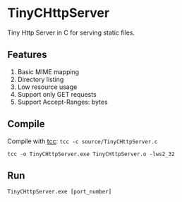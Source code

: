 # TinyCHttpServer
Tiny Http Server in C for serving static files. 

Features
--------

1. Basic MIME mapping
2. Directory listing
3. Low resource usage
4. Support only GET requests
5. Support Accept-Ranges: bytes

Compile
-------
Compile with [tcc](http://www.tinycc.org/):
`tcc -c source/TinyCHttpServer.c`

`tcc -o TinyCHttpServer.exe TinyCHttpServer.o -lws2_32`

Run
----
`TinyCHttpServer.exe [port_number]`


